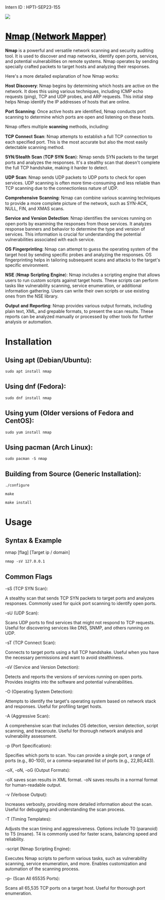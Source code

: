 Intern ID : HPTI-SEP23-155

<img src="https://raw.githubusercontent.com/Naman-Devnani/HPTI-SEP-2023/main/Tools/Nmap/nmap.png">
<h1><a href="https://github.com/nmap/nmap">𝐍𝐦𝐚𝐩 (𝐍𝐞𝐭𝐰𝐨𝐫𝐤 𝐌𝐚𝐩𝐩𝐞𝐫)</a></h1>

𝐍𝐦𝐚𝐩 is a powerful and versatile network scanning and security auditing tool.
It is used to discover and map networks, identify open ports, services, and potential vulnerabilities on remote systems.
Nmap operates by sending specially crafted packets to target hosts and analyzing their responses.

Here's a more detailed explanation of how Nmap works:

𝐇𝐨𝐬𝐭 𝐃𝐢𝐬𝐜𝐨𝐯𝐞𝐫𝐲: Nmap begins by determining which hosts are active on the network. 
It does this using various techniques, including ICMP echo requests (ping), TCP and UDP probes, and ARP requests. 
This initial step helps Nmap identify the IP addresses of hosts that are online.

𝐏𝐨𝐫𝐭 𝐒𝐜𝐚𝐧𝐧𝐢𝐧𝐠: Once active hosts are identified, 
Nmap conducts port scanning to determine which ports are open and listening on these hosts. 

Nmap offers multiple 𝐬𝐜𝐚𝐧𝐧𝐢𝐧𝐠 methods, including:

  𝐓𝐂𝐏 𝐂𝐨𝐧𝐧𝐞𝐜𝐭 𝐒𝐜𝐚𝐧: Nmap attempts to establish a full TCP connection to each specified port. 
  This is the most accurate but also the most easily detectable scanning method.

  𝐒𝐘𝐍/𝐒𝐭𝐞𝐚𝐥𝐭𝐡 𝐒𝐜𝐚𝐧 (𝐓𝐂𝐏 𝐒𝐘𝐍 𝐒𝐜𝐚𝐧): Nmap sends SYN packets to the target ports and analyzes the responses. 
  It's a stealthy scan that doesn't complete the full TCP handshake, making it harder to detect.

  𝐔𝐃𝐏 𝐒𝐜𝐚𝐧: Nmap sends UDP packets to UDP ports to check for open services. 
  UDP scanning is often more time-consuming and less reliable than TCP scanning due to the connectionless nature of UDP.

  𝐂𝐨𝐦𝐩𝐫𝐞𝐡𝐞𝐧𝐬𝐢𝐯𝐞 𝐒𝐜𝐚𝐧𝐧𝐢𝐧𝐠: Nmap can combine various scanning techniques to provide a more complete picture of the network, 
  such as SYN-ACK, NULL, FIN, and XMAS scans.

𝐒𝐞𝐫𝐯𝐢𝐜𝐞 𝐚𝐧𝐝 𝐕𝐞𝐫𝐬𝐢𝐨𝐧 𝐃𝐞𝐭𝐞𝐜𝐭𝐢𝐨𝐧: Nmap identifies the services running on open ports by examining the responses from those services. 
It analyzes response banners and behavior to determine the type and version of services. 
This information is crucial for understanding the potential vulnerabilities associated with each service.

𝐎𝐒 𝐅𝐢𝐧𝐠𝐞𝐫𝐩𝐫𝐢𝐧𝐭𝐢𝐧𝐠: Nmap can attempt to guess the operating system of the target host by sending specific probes and analyzing the responses. 
OS fingerprinting helps in tailoring subsequent scans and attacks to the target's specific environment.

𝐍𝐒𝐄 (𝐍𝐦𝐚𝐩 𝐒𝐜𝐫𝐢𝐩𝐭𝐢𝐧𝐠 𝐄𝐧𝐠𝐢𝐧𝐞): Nmap includes a scripting engine that allows users to run custom scripts against target hosts. 
These scripts can perform tasks like vulnerability scanning, service enumeration, or additional information gathering. 
Users can write their own scripts or use existing ones from the NSE library.

𝐎𝐮𝐭𝐩𝐮𝐭 𝐚𝐧𝐝 𝐑𝐞𝐩𝐨𝐫𝐭𝐢𝐧𝐠: Nmap provides various output formats, including plain text, XML, and grepable formats, 
to present the scan results. These reports can be analyzed manually or processed by other tools for further analysis or automation.

<h1>Installation</h1>

<h2>Using apt (Debian/Ubuntu):</h2>

    sudo apt install nmap

<h2>Using dnf (Fedora):</h2>

    sudo dnf install nmap
  
<h2>Using yum (Older versions of Fedora and CentOS):</h2>

    sudo yum install nmap

<h2>Using pacman (Arch Linux):</h2>

    sudo pacman -S nmap

<h2>Building from Source (Generic Installation):</h2>

    ./configure
  
    make

    make install

<h1>Usage</h1>

<h2>Syntax & Example</h2>

  nmap [flag] [Target ip / domain]

    nmap -sV 127.0.0.1

<h2>Common Flags</h2>

  -sS (TCP SYN Scan):

  A stealthy scan that sends TCP SYN packets to target ports and analyzes responses.
  Commonly used for quick port scanning to identify open ports.

  -sU (UDP Scan):

  Scans UDP ports to find services that might not respond to TCP requests.
  Useful for discovering services like DNS, SNMP, and others running on UDP.
  
  -sT (TCP Connect Scan):

  Connects to target ports using a full TCP handshake.
  Useful when you have the necessary permissions and want to avoid stealthiness.

  -sV (Service and Version Detection):

  Detects and reports the versions of services running on open ports.
  Provides insights into the software and potential vulnerabilities.

  -O (Operating System Detection):

  Attempts to identify the target's operating system based on network stack and responses.
  Useful for profiling target hosts.

  -A (Aggressive Scan):

  A comprehensive scan that includes OS detection, version detection, script scanning, and traceroute.
  Useful for thorough network analysis and vulnerability assessment.

  -p (Port Specification):

  Specifies which ports to scan. You can provide a single port, a range of ports (e.g., 80-100),
  or a comma-separated list of ports (e.g., 22,80,443).

  -oX, -oN, -oG (Output Formats):

  -oX saves scan results in XML format.
  -oN saves results in a normal format for human-readable output.

  -v (Verbose Output):

  Increases verbosity, providing more detailed information about the scan.
  Useful for debugging and understanding the scan process.

  -T (Timing Templates):

  Adjusts the scan timing and aggressiveness. Options include T0 (paranoid) to T5 (insane).
  T4 is commonly used for faster scans, balancing speed and reliability.

  -script (Nmap Scripting Engine):

  Executes Nmap scripts to perform various tasks, such as vulnerability scanning, service enumeration, and more.
  Enables customization and automation of the scanning process.

  -p- (Scan All 65535 Ports):

  Scans all 65,535 TCP ports on a target host. Useful for thorough port enumeration.

  
  
